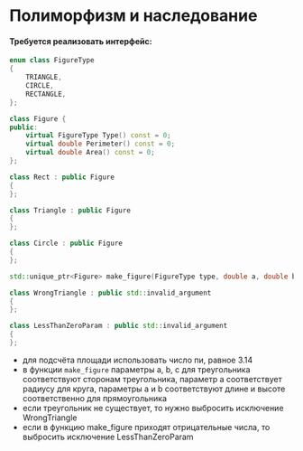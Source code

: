 # Полиморфизм и наследование

#### Требуется реализовать интерфейс:

```c++
enum class FigureType
{
    TRIANGLE,
    CIRCLE,
    RECTANGLE,
};

class Figure {
public:
    virtual FigureType Type() const = 0;
    virtual double Perimeter() const = 0;
    virtual double Area() const = 0;
};

class Rect : public Figure
{
};

class Triangle : public Figure
{
};

class Circle : public Figure
{
};

std::unique_ptr<Figure> make_figure(FigureType type, double a, double b = 0, double c = 0);

class WrongTriangle : public std::invalid_argument
{
};

class LessThanZeroParam : public std::invalid_argument
{
};
```

- для подсчёта площади использовать число пи, равное 3.14
- в функции `make_figure` параметры a, b, c для треугольника соответствуют сторонам треугольника,
параметр a соответствует радиусу для круга, параметры a и b соответствуют длине и высоте соответственно
для прямоугольника
- если треугольник не существует, то нужно выбросить исключение WrongTriangle
- если в функцию make_figure приходят отрицательные числа, то выбросить исключение LessThanZeroParam
